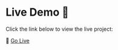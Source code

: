 # Live Demo 🚀
Click the link below to view the live project:

🔗 [Go Live](https://hassanfarid6-ramadan-coding--05-money-making-machinemain-aaciil.streamlit.app/)